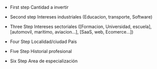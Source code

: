 - First step
Cantidad a invertir

- Second step 
Intereses industriales (Educacion, transporte, Software)

- Three Step
Intereses sectoriales ([Formacion, Universidad, escuela], [automovil, maritimo, aviacion...], [SaaS, web, Ecomerce...])

- Four Step
Localidad/ciudad 
Pais

- Five Step
Historial profesional

- Six Step
Area de especialización

